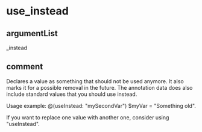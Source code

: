 # use_instead
## argumentList
_instead
## comment

Declares a value as something that should not be used anymore.
It also marks it for a possible removal in the future.
The annotation data does also include standard values that you should use instead.

Usage example:
@(useInstead: "mySecondVar") $myVar = "Something old".

If you want to replace one value with another one, consider using "useInstead".
